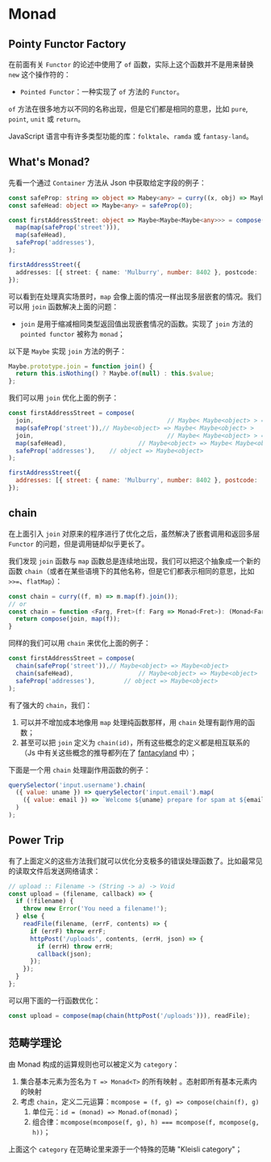 # Monad

## Pointy Functor Factory

在前面有关 `Functor` 的论述中使用了 `of` 函数，实际上这个函数并不是用来替换 `new` 这个操作符的：

- `Pointed Functor`：一种实现了 `of` 方法的 `Functor`。

`of` 方法在很多地方以不同的名称出现，但是它们都是相同的意思，比如 `pure`, `point`, `unit` 或 `return`。

JavaScript 语言中有许多类型功能的库：`folktale`、`ramda` 或 `fantasy-land`。

## What's Monad?

先看一个通过 `Container` 方法从 Json 中获取给定字段的例子：

```typescript
const safeProp: string => object => Mabey<any> = curry((x, obj) => Maybe.of(obj[x]));
const safeHead: object => Maybe<any> = safeProp(0);

const firstAddressStreet: object => Maybe<Maybe<Maybe<any>>> = compose(
  map(map(safeProp('street'))),
  map(safeHead),
  safeProp('addresses'),
);

firstAddressStreet({
  addresses: [{ street: { name: 'Mulburry', number: 8402 }, postcode: 'WC2N' }],
});
```

可以看到在处理真实场景时，`map` 会像上面的情况一样出现多层嵌套的情况。我们可以用 `join` 函数解决上面的问题：

- `join` 是用于缩减相同类型返回值出现嵌套情况的函数。实现了 `join` 方法的 `pointed functor` 被称为 `monad`；

以下是 `Maybe` 实现 `join` 方法的例子：

```javascript
Maybe.prototype.join = function join() {
  return this.isNothing() ? Maybe.of(null) : this.$value;
};
```

我们可以用 `join` 优化上面的例子：

```javascript
const firstAddressStreet = compose(
  join,										// Maybe< Maybe<object> > => Maybe<object>
  map(safeProp('street')),// Maybe<object> => Maybe< Maybe<object> >
  join,										// Maybe< Maybe<object> > => Maybe<object>
  map(safeHead),					// Maybe<object> => Maybe< Maybe<object> >
  safeProp('addresses'), 	// object => Maybe<object>
);

firstAddressStreet({
  addresses: [{ street: { name: 'Mulburry', number: 8402 }, postcode: 'WC2N' }],
});
```

## chain

在上面引入 `join` 对原来的程序进行了优化之后，虽然解决了嵌套调用和返回多层 `Functor` 的问题，但是调用链却似乎更长了。

我们发现 `join` 函数与 `map` 函数总是连续地出现，我们可以把这个抽象成一个新的函数 `chain`（或者在某些语境下的其他名称，但是它们都表示相同的意思，比如 `>>=`、`flatMap`）：

```typescript
const chain = curry((f, m) => m.map(f).join());
// or
const chain = function <Farg, Fret>(f: Farg => Monad<Fret>): (Monad<Farg> => Monad<Fret>) {
  return compose(join, map(f));
}
```

同样的我们可以用 `chain` 来优化上面的例子：

```javascript
const firstAddressStreet = compose(
  chain(safeProp('street')),// Maybe<object> => Maybe<object>
  chain(safeHead),					// Maybe<object> => Maybe<object>
  safeProp('addresses'),		// object => Maybe<object>
);
```

有了强大的 `chain`，我们：

1. 可以并不增加成本地像用 `map` 处理纯函数那样，用 `chain` 处理有副作用的函数；
2. 甚至可以把 `join` 定义为 `chain(id)`，所有这些概念的定义都是相互联系的（Js 中有关这些概念的推导都列在了 [fantacyland](https://github.com/fantasyland/fantasy-land) 中）；

下面是一个用 `chain` 处理副作用函数的例子：

```javascript
querySelector('input.username').chain(
  ({ value: uname }) => querySelector('input.email').map(
    ({ value: email }) => `Welcome ${uname} prepare for spam at ${email}`
  )
);
```

## Power Trip

有了上面定义的这些方法我们就可以优化分支极多的错误处理函数了。比如最常见的读取文件后发送网络请求：

```javascript
// upload :: Filename -> (String -> a) -> Void
const upload = (filename, callback) => {
  if (!filename) {
    throw new Error('You need a filename!');
  } else {
    readFile(filename, (errF, contents) => {
      if (errF) throw errF;
      httpPost('/uploads', contents, (errH, json) => {
        if (errH) throw errH;
        callback(json);
      });
    });
  }
};
```

可以用下面的一行函数优化：

```javascript
const upload = compose(map(chain(httpPost('/uploads'))), readFile);
```

## 范畴学理论

由 Monad 构成的运算规则也可以被定义为 `category`：

1. 集合基本元素为签名为 `T => Monad<T>` 的所有映射 。态射即所有基本元素内的映射
2. 考虑 `chain`，定义二元运算：`mcompose = (f, g) => compose(chain(f), g)`
   1. 单位元：`id = (monad) => Monad.of(monad)`；
   2. 组合律：`mcompose(mcompose(f, g), h) === mcompose(f, mcompose(g, h))`；

上面这个 `category` 在范畴论里来源于一个特殊的范畴 "Kleisli category"；

